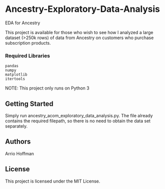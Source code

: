 # Ancestry-Exploratory-Data-Analysis
EDA for Ancestry

This project is available for those who wish to see how I analyzed a large dataset (>250k rows) of data from Ancestry on customers who purchase subscription products.

### Required Libraries

```
pandas
numpy
matplotlib
itertools
```

NOTE: This project only runs on Python 3

## Getting Started

Simply run ancestry_acom_exploratory_data_analysis.py. The file already contains the required filepath, so there is no need to obtain the data set separately.

## Authors

Arrio Hoffman

## License

This project is licensed under the MIT License.
